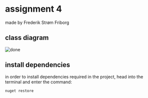 # assignment 4
made by Frederik Strøm Friborg
## class diagram
![done]('D&G-diagram.png')
## install dependencies
in order to install dependencies required in the project, head into the terminal and enter the command:
```term
nuget restore
```
